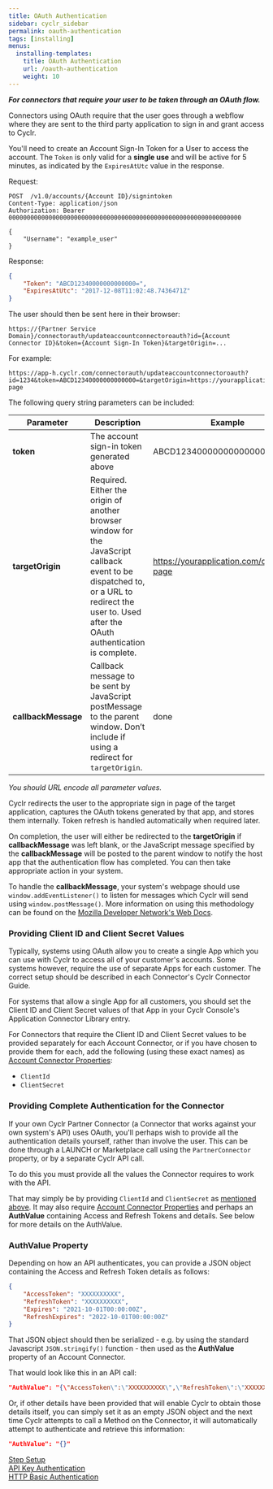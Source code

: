 ```yaml
---
title: OAuth Authentication
sidebar: cyclr_sidebar
permalink: oauth-authentication
tags: [installing]
menus:
  installing-templates:
    title: OAuth Authentication
    url: /oauth-authentication
    weight: 10
---
```


**_For connectors that require your user to be taken through an OAuth flow._**

Connectors using OAuth require that the user goes through a webflow where they are sent to the third party application to sign in and grant access to Cyclr.

You'll need to create an Account Sign-In Token for a User to access the account.  The `Token` is only valid for a **single use** and will be active for 5 minutes, as indicated by the `ExpiresAtUtc` value in the response.

Request:

````http
POST  /v1.0/accounts/{Account ID}/signintoken
Content-Type: application/json
Authorization: Bearer 0000000000000000000000000000000000000000000000000000000000000000

{
    "Username": "example_user"
}
````

Response:

````json
{
    "Token": "ABCD12340000000000000=",
    "ExpiresAtUtc": "2017-12-08T11:02:48.7436471Z"
}
````

The user should then be sent here in their browser:

`https://{Partner Service Domain}/connectorauth/updateaccountconnectoroauth?id={Account Connector ID}&token={Account Sign-In Token}&targetOrigin=...`

For example: 
```
https://app-h.cyclr.com/connectorauth/updateaccountconnectoroauth?id=1234&token=ABCD12340000000000000=&targetOrigin=https://yourapplication.com/complete-page
```

The following query string parameters can be included:

| Parameter | Description | Example |
| --- | --- | --- |
| **token** | The account sign-in token generated above | ABCD12340000000000000= |
| **targetOrigin** | Required.  Either the origin of another browser window for the JavaScript callback event to be dispatched to, or a URL to redirect the user to. Used after the OAuth authentication is complete. | <span>https://yourapplication.com/complete-page</span> |
| **callbackMessage** | Callback message to be sent by JavaScript postMessage to the parent window. Don’t include if using a redirect for `targetOrigin`. | done |

*You should URL encode all parameter values.*

Cyclr redirects the user to the appropriate sign in page of the target application, captures the OAuth tokens generated by that app, and stores them internally. Token refresh is handled automatically when required later.

On completion, the user will either be redirected to the **targetOrigin** if **callbackMessage** was left blank, or the JavaScript message specified by the **callbackMessage** will be posted to the parent window to notify the host app that the authentication flow has completed.  You can then take appropriate action in your system.

To handle the **callbackMessage**, your system's webpage should use `window.addEventListener()` to listen for messages which Cyclr will send using `window.postMessage()`.  More information on using this methodology can be found on the [Mozilla Developer Network's Web Docs](https://developer.mozilla.org/en-US/docs/Web/API/Window/postMessage).

### Providing Client ID and Client Secret Values

Typically, systems using OAuth allow you to create a single App which you can use with Cyclr to access all of your customer's accounts.  Some systems however, require the use of separate Apps for each customer.  The correct setup should be described in each Connector's Cyclr Connector Guide.

For systems that allow a single App for all customers, you should set the Client ID and Client Secret values of that App in your Cyclr Console's Application Connector Library entry.

For Connectors that require the Client ID and Client Secret values to be provided separately for each Account Connector, or if you have chosen to provide them for each, add the following (using these exact names) as [Account Connector Properties](./authenticate-account-connector#account-connector-properties):

* `ClientId`
* `ClientSecret`


### Providing Complete Authentication for the Connector

If your own Cyclr Partner Connector (a Connector that works against your own system's API) uses OAuth, you'll perhaps wish to provide all the authentication details yourself, rather than involve the user.  This can be done through a LAUNCH or Marketplace call using the `PartnerConnector` property, or by a separate Cyclr API call.

To do this you must provide all the values the Connector requires to work with the API.

That may simply be by providing `ClientId` and `ClientSecret` as [mentioned above](./oauth-authentication#providing-client-id-and-client-secret-values).  It may also require [Account Connector Properties](./authenticate-account-connector#account-connector-properties) and perhaps an **AuthValue** containing Access and Refresh Tokens and details.  See below for more details on the AuthValue.

### AuthValue Property

Depending on how an API authenticates, you can provide a JSON object containing the Access and Refresh Token details as follows:

````json
{
	"AccessToken": "XXXXXXXXXX",
	"RefreshToken": "XXXXXXXXXX",
	"Expires": "2021-10-01T00:00:00Z",
	"RefreshExpires": "2022-10-01T00:00:00Z"
}
````

That JSON object should then be serialized - e.g. by using the standard Javascript ```JSON.stringify()``` function - then used as the **AuthValue** property of an Account Connector.

That would look like this in an API call:

````json
"AuthValue": "{\"AccessToken\":\"XXXXXXXXXX\",\"RefreshToken\":\"XXXXXXXXXX\",\"Expires\":\"2021-10-01T00:00:00Z\",\"RefreshExpires\":\"2022-10-01T00:00:00Z\"}"
````

Or, if other details have been provided that will enable Cyclr to obtain those details itself, you can simply set it as an empty JSON object and the next time Cyclr attempts to call a Method on the Connector, it will automatically attempt to authenticate and retrieve this information:

````json
"AuthValue": "{}"
````


[Step Setup](./step-set-up)  
[API Key Authentication](./api-key-authentication)  
[HTTP Basic Authentication](./basic-authentication)
